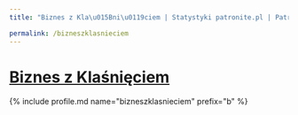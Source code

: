 ```yaml
---
title: "Biznes z Kla\u015Bni\u0119ciem | Statystyki patronite.pl | Patromierz"

permalink: /bizneszklasnieciem
---
```


# [Biznes z Klaśnięciem](https://patronite.pl/bizneszklasnieciem)

{% include profile.md name="bizneszklasnieciem" prefix="b" %}
